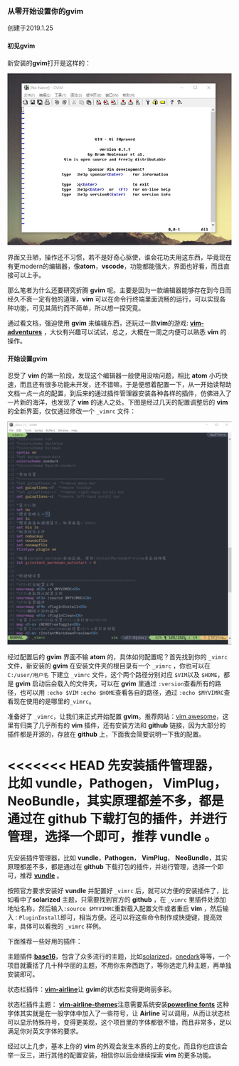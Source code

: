 
### 从零开始设置你的gvim  

创建于2019.1.25  

#### 初见gvim  

新安装的**gvim**打开是这样的：  

![gvimg](/img/gvimStart.jpg)  

界面又丑陋，操作还不习惯，若不是好奇心驱使，谁会花功夫用这东西，毕竟现在有更modern的编辑器，像**atom**，**vscode**，功能都能强大，界面也好看，而且直接可以上手。  

那么笔者为什么还要研究折腾 **gvim** 呢。主要是因为一款编辑器能够存在到今日而经久不衰一定有他的道理，**vim** 可以在命令行终端里面流畅的运行，可以实现各种功能，可见其简约而不简单，所以想一探究竟。  

通过看文档，强迫使用 **gvim** 来编辑东西，还玩过一款**vim**的游戏: [**vim-adventures**](https://vim-adventures.com/) ，大伙有兴趣可以试试，总之，大概在一周之内便可以熟悉 **vim** 的操作。

#### 开始设置gvim  

忍受了 **vim** 的第一阶段，发现这个编辑器一般使用没啥问题，相比 **atom** 小巧快速，而且还有很多功能未开发，还不错嘛，于是便想着配置一下，从一开始读帮助文档一点一点的配置，到后来的通过插件管理器安装各种各样的插件，仿佛进入了一片新的海洋，也发现了 **vim** 的迷人之处。下图是经过几天的配置调整后的 **vim** 的全新界面，仅仅通过修改一个 `_vimrc` 文件：

![GvimCon](/img/GvimCon.jpg)  

经过配置后的 **gvim** 界面不输 **atom** 的，具体如何配置呢？首先找到你的 `_vimrc` 文件，新安装的 **gvim** 在安装文件夹的根目录有一个 `_vimrc` ，你也可以在 `C:/user/用户名` 下建立 `_vimrc` 文件，这个两个路径分别对应 `$VIM`以及 `$HOME`，都是 **gvim** 启动后会载入的文件夹，可以在 **gvim** 里通过 `:version`查看所有的路径，也可以用 `:echo $VIM` `:echo $HOME`查看各自的路径，通过 `:echo $MYVIMRC`查看现在使用的是哪里的`_vimrc`。

准备好了 `_vimrc`，让我们来正式开始配置 **gvim**。推荐网站：[vim awesome](https://vimawesome.com/)，这里有归类了几乎所有的 **vim** 插件，还有安装方法和 **github** 链接，因为大部分的插件都是开源的，存放在 **github** 上，下面我会简要说明一下我的配置。

<<<<<<< HEAD
先安装插件管理器，比如 **vundle**，**Pathogen**， **VimPlug**， **NeoBundle**，其实原理都差不多，都是通过在 **github** 下载打包的插件，并进行管理，选择一个即可，推荐 **vundle** 。
=======
先安装插件管理器，比如 **vundle**，**Pathogen**， **VimPlug**， **NeoBundle**，其实原理都差不多，都是通过在 **github** 下载打包的插件，并进行管理，选择一个即可，推荐 [**vundle**](https://github.com/VundleVim/Vundle.vim) 。

按照官方要求安装好 **vundle** 并配置好 `_vimrc` 后，就可以方便的安装插件了，比如看中了**solarized** 主题，只需要找到官方的 **github** ，在 `_vimrc` 里插件处添加地址名称，然后输入`:source $MYVIMRC`重新载入配置文件或者重启 **vim** ，然后输入`：PluginInstall`即可，相当方便。还可以将这些命令制作成快捷键，提高效率，具体可以看我的 `_vimrc` 样例。

下面推荐一些好用的插件：

主题插件:[**base16**](https://github.com/chriskempson/base16-vim)，包含了众多流行的主题，比如[solarized](https://github.com/altercation/vim-colors-solarized)，[onedark](https://github.com/joshdick/onedark.vim)等等，一个项目就囊括了几十种华丽的主题，不用你东奔西跑了，等你选定几种主题，再单独安装即可。

状态栏插件：[**vim-airline**](https://github.com/vim-airline/vim-airline)让 **gvim**的状态栏变得更绚丽多彩。

状态栏插件主题： [**vim-airline-themes**](https://github.com/vim-airline/vim-airline-themes)注意需要系统安装[**powerline fonts**](https://github.com/powerline/fonts) 这种字体其实就是在一般字体中加入了一些符号，让 **Airline** 可以调用，从而让状态栏可以显示特殊符号，变得更美观，这个项目里的字体都很不错，而且非常多，足以满足你对英文字体的要求。

经过以上几步，基本上你的 **vim** 的外观会发生本质的上的变化，而且你也应该会举一反三，进行其他的配置安装，相信你以后会继续探索 **vim** 的更多功能。
